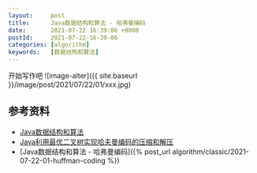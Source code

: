 ```yaml
---
layout:     post
title:      Java数据结构和算法 - 哈弗曼编码
date:       2021-07-22 16:39:06 +0800
postId:     2021-07-22-16-39-06
categories: [algorithm]
keywords:   [数据结构和算法]
---
```


开始写作吧
![image-alter]({{ site.baseurl }}/image/post/2021/07/22/01/xxx.jpg)

## 参考资料

* [Java数据结构和算法](https://book.douban.com/subject/1144007/)
* [Java利用最优二叉树实现哈夫曼编码的压缩和解压](https://www.jianshu.com/p/a5975823b365)
* [Java数据结构和算法 - 哈弗曼编码]({% post_url algorithm/classic/2021-07-22-01-huffman-coding %})
